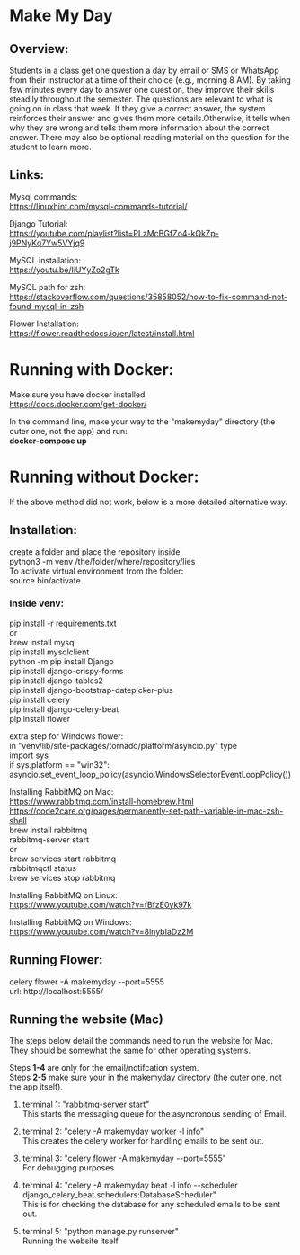 # Make My Day   
  
## Overview:  
  
Students in a class get one question a day by email or SMS or WhatsApp from their instructor at a time of their choice (e.g., morning 8 AM). By taking few minutes every day to answer one question, they improve their skills steadily throughout the semester. The questions are relevant to what is going on in class that week. If they give a correct answer, the system reinforces their answer and gives them more details.Otherwise, it tells when why they are wrong and tells them more information about the correct answer. There may also be optional reading material on the question for the student to learn more.  
  
## Links:  
  
Mysql commands:  
https://linuxhint.com/mysql-commands-tutorial/  
  
Django Tutorial:    
https://youtube.com/playlist?list=PLzMcBGfZo4-kQkZp-j9PNyKq7Yw5VYjq9  
  
MySQL installation:  
https://youtu.be/IiUYyZo2gTk  
  
MySQL path for zsh:  
https://stackoverflow.com/questions/35858052/how-to-fix-command-not-found-mysql-in-zsh  
  
Flower Installation:  
https://flower.readthedocs.io/en/latest/install.html    
  
# Running with Docker:  
  
Make sure you have docker installed  
https://docs.docker.com/get-docker/  
  
In the command line, make your way to the "makemyday" directory (the outer one, not the app) and run:  
**docker-compose up**  
  
# Running without Docker:  
  
If the above method did not work, below is a more detailed alternative way.  
  
## Installation:  
  
create a folder and place the repository inside  
python3 -m venv /the/folder/where/repository/lies  
To activate virtual environment from the folder:  
source bin/activate  
  
### Inside venv:  
  
pip install -r requirements.txt  
or   
brew install mysql  
pip install mysqlclient  
python -m pip install Django  
pip install django-crispy-forms  
pip install django-tables2  
pip install django-bootstrap-datepicker-plus  
pip install celery  
pip install django-celery-beat  
pip install flower  
  
extra step for Windows flower:  
in "venv/lib/site-packages/tornado/platform/asyncio.py" type  
import sys  
if sys.platform == "win32":  
    asyncio.set_event_loop_policy(asyncio.WindowsSelectorEventLoopPolicy())  
  
  
Installing RabbitMQ on Mac:  
https://www.rabbitmq.com/install-homebrew.html  
https://code2care.org/pages/permanently-set-path-variable-in-mac-zsh-shell  
brew install rabbitmq  
rabbitmq-server start  
or  
brew services start rabbitmq  
rabbitmqctl status  
brew services stop rabbitmq  
  
Installing RabbitMQ on Linux:  
https://www.youtube.com/watch?v=fBfzE0yk97k  
  
Installing RabbitMQ on Windows:  
https://www.youtube.com/watch?v=8lnybIaDz2M  
  
## Running Flower:  
  
celery flower -A makemyday --port=5555  
url: http://localhost:5555/  
  
## Running the website (Mac)  
  
The steps below detail the commands need to run the website for Mac. They should be somewhat the same for other operating systems.  
  
Steps **1-4** are only for the email/notifcation system.  
Steps **2-5** make sure your in the makemyday directory (the outer one, not the app itself).  
  
1. terminal 1: "rabbitmq-server start"  
This starts the messaging queue for the asyncronous sending of Email.
  
2. terminal 2: "celery -A makemyday worker -l info"  
This creates the celery worker for handling emails to be sent out.  
  
3. terminal 3: "celery flower -A makemyday --port=5555"  
For debugging purposes  
  
4. terminal 4: "celery -A makemyday beat -l info --scheduler django_celery_beat.schedulers:DatabaseScheduler"  
This is for checking the database for any scheduled emails to be sent out.  
  
5. terminal 5: "python manage.py runserver"  
Running the website itself  


